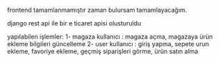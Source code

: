 frontend tamamlanmamıştır zaman bulursam tamamlayacağım.

django rest api ile bir e ticaret apisi olusturuldu

yapılabilen işlemler:
1- magaza kullanıcı : magaza açma, magazaya ürün ekleme bilgileri güncelleme
2- user kullanıcı : giriş yapma, sepete urun ekleme, favoriye ekleme, geçmiş siparişleri görme, ürün satın alma 
